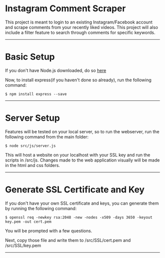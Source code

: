 Instagram Comment Scraper<a name="TOP"></a>
===================
This project is meant to login to an existing Instagram/Facebook account and scrape comments from your recently liked videos. This project will also include a filter feature to search through comments for specific keywords.
- - - - - - - - -
# Basic Setup #

If you don't have Node.js downloaded, do so [here](https://nodejs.org/en/download)

Now, to install express(if you haven't done so already), run the following command:

    $ npm install express --save
  
- - - - - - - - - 

# Server Setup #

Features will be tested on your local server, so to run the webserver, run the following command from the main folder:

    $ node src/js/server.js

This will host a website on your localhost with your SSL key and run the scripts in /src/js. Changes made to the web application visually will be made in the html and css folders.

- - - - - - - - - 

# Generate SSL Certificate and Key #

If you don't have your own SSL certificate and keys, you can generate them by running the following command: 

    $ openssl req -newkey rsa:2048 -new -nodes -x509 -days 3650 -keyout key.pem -out cert.pem

You will be prompted with a few questions. 

Next, copy those file and write them to /src/SSL/cert.pem and /src/SSL/key.pem

- - - - - - - - - 


  
